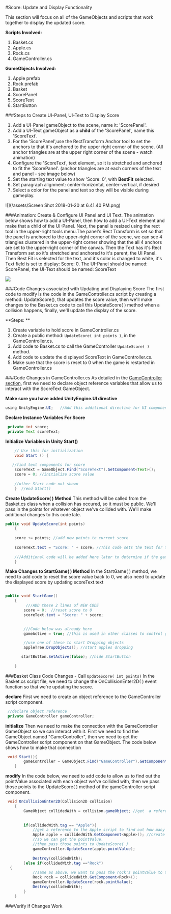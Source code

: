 #Score: Update and Display Functionality

This section will focus on all of the GameObjects and scripts that work together to display the updated score.

**Scripts Involved:**
1.  Basket.cs
2.  Apple.cs
3.  Rock.cs
4.  GameController.cs

**GameObjects Involved:**
1. Apple prefab
2. Rock prefab
3. Basket
4. ScorePanel
5. ScoreText
6. StartButton

###Steps to Create UI-Panel, UI-Text to Display Score
1. Add a UI-Panel gameObject to the scene, name it: 'ScorePanel'.  
2. Add a UI-Text gameObject as a **child** of the 'ScorePanel', name this 'ScoreText'.  
3. For the 'ScorePanel',use the RectTransform Anchor tool to set the anchors to that it's anchored to the upper right corner of the scene.  (All anchor triangles are at the upper right corner of the scene - watch animation)
4. Configure the 'ScoreText', text element, so it is stretched and anchored to fit the 'ScorePanel'. (anchor triangles are at each corners of the text and panel - see image below)
5. Set the starting text value to show 'Score: 0', with **BestFit** selected. 
6. Set paragraph alignment: center-horizontal, center-vertical, if desired
7. Select a color for the panel and text so they will be visible during gameplay.

![](/assets/Screen Shot 2018-01-20 at 6.41.40 PM.png)

###Animation: Create & Configure UI Panel and UI Text.
The animation below shows how to add a UI-Panel, then how to add a UI-Text element and make that a child of the UI-Panel.  Next, the panel is resized using the rect tool in the upper-right tools menu.The panel's Rect Transform is set so that the panel is anchored to the upper-right corner of the scene, we can see 4 triangles clustered in the upper-right corner showing that the all 4 anchors are set to the upper-right corner of the canvas.  Then the Text has it's Rect Transform set so it's stretched and anchored to it's parent, the UI Panel.  Then Best Fit is selected for the text, and it's color is changed to white, it's Text field is set to display: Score: 0.  The UI-Panel should be named: ScorePanel, the UI-Text should be named: ScoreText

![](http://g.recordit.co/EQdaJ1Vbrx.gif)

###Code Changes associated with Updating and Displaying Score
The first code to modify is the code in the GameController.cs script by creating a method: UpdateScore(), that updates the score value, then we'll make changes to the Basket.cs code to call this UpdateScore( ) method  when a collision happens, finally, we'll update the display of the score.

**Steps: **

1.  Create variable to hold score in GameController.cs
2.  Create a public method: `UpdateScore( int points )`, in the GameController.cs.
3.  Add code to Basket.cs to call the GameController `UpdateScore( )` method.
4.  Add code to update the displayed ScoreText in GameController.cs.
5.  Make sure that the score is reset to 0 when the game is restarted in GameController.cs

###Code Changes in GameController.cs
As detailed in the [GameController section](https://kdoore.gitbooks.io/cs-2335/content/project-1-game-controller.html#object-reference-variables-for-gameobject-components-scoretext-gameovertext), first we need to declare object reference variables that allow us to interact with the ScoreText GameObject.

**Make sure you have added UnityEngine.UI directive**

```java
using UnityEngine.UI;   //Add this additional directive for UI components at the top of the script
```


**Declare Instance Variables For Score**

```java
 private int score; 
 private Text scoreText;

```

**Initialize Variables in Unity Start()**

```java
    // Use this for initialization
    void Start () {
 
   //find text components for score 
    scoreText = GameObject.Find("ScoreText").GetComponent<Text>();
    score = 0; //initialize score value
 
    //other Start code not shown       
    }  //end Start()

```
**Create UpdateScore( ) Method**
This method will be called from the Basket.cs class when a collision has occured, so it must be public.  We'll pass in the points for whatever object we've collided with.  We'll make additional changes to this code late.

```java
public void UpdateScore(int points)
    { 
    
    score += points; //add new points to current score
    
    scoreText.text = "Score: " + score; //This code sets the text for the ScoreText GameObject
        
    ///Additional code will be added here later to determine if the game is over
    }

```
**Make Changes to StartGame( ) Method**
In the StartGame( ) method, we need to add code to reset the score value back to 0, we also need to update the displayed score by updating scoreText.text


```java

public void StartGame()
    {   
         ///ADD these 2 lines of NEW CODE
        score = 0;  //reset score to 0
        scoreText.text = "Score: " + score;

         
        ///Code below was already here
        gameActive = true; //this is used in other classes to control gameObjects

        //use one of these to start Dropping objects
        appleTree.DropObjects(); //start apples dropping

       startButton.SetActive(false); //hide StartButton
     
    }

```

###Basket Class Code Changes - Call `UpdateScore( int points)`
In the Basket.cs script file, we need to change the OnCollisionEnter2D( ) event function so that we're updating the score.  

**declare**
First we need to create an object reference to the GameController script component.

```java
 //declare object reference
 private GameController gameController;
 ```
**initialize**
Then we need to make the connection with the GameController GameObject so we can interact with it.  First we need to find the GameObject named "GameController", then we need to get the GameController script component on that GameObject.  The code below shows how to make that connection



```java
 void Start(){
        gameController = GameObject.Find("GameController").GetComponent<GameController>();
    }
```

**modify**
In the code below, we need to add code to allow us to find out the pointValue associated with each object we've collided with, then we pass those points to the UpdateScore( ) method of the gameController script component.

  
```java
 void OnCollisionEnter2D(Collision2D collision)
    {
        GameObject collidedWith = collision.gameObject; //get  a reference to the gameObject 
    
       
        if(collidedWith.tag == "Apple"){
            //get a reference to the Apple script to find out how many points this object is worth.
            Apple apple = collidedWith.GetComponent<Apple>(); //create a connection with the Apple script component on the apple 
            //so we can get the pointValue.
            //then pass those points to UpdateScore( )
            gameController.UpdateScore(apple.pointValue);
    
            Destroy(collidedWith);
        }else if(collidedWith.tag =="Rock")
  {
            //same as above, we want to pass the rock's pointValue to the UpdateScore( ) method.
            Rock rock = collidedWith.GetComponent<Rock>();
            gameController.UpdateScore(rock.pointValue);
            Destroy(collidedWith);
        }
    }


```

###Verify if Changes Work


